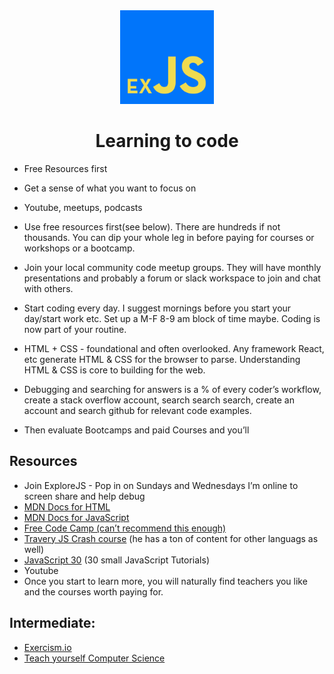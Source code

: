<div style="width:100%;text-align:center">
<img src="./images/exJSLogo.png" height="150px">
<h1> Learning to code </h1>
</div>

- Free Resources first
- Get a sense of what you want to focus on
- Youtube, meetups, podcasts

- Use free resources first(see below). There are hundreds if not thousands. You can dip your whole leg in before paying for courses or workshops or a bootcamp.
- Join your local community code meetup groups. They will have monthly presentations and probably a forum or slack workspace to join and chat with others.
- Start coding every day. I suggest mornings before you start your day/start work etc. Set up a M-F 8-9 am block of time maybe. Coding is now part of your routine.
- HTML + CSS - foundational and often overlooked. Any framework React, etc generate HTML & CSS for the browser to parse. Understanding HTML & CSS is core to building for the web.
- Debugging and searching for answers is a % of every coder’s workflow, create a stack overflow account, search search search, create an account and search github for relevant code examples.
- Then evaluate Bootcamps and paid Courses and you’ll

## Resources

- Join ExploreJS - Pop in on Sundays and Wednesdays I’m online to screen share and help debug
- [MDN Docs for HTML](https://developer.mozilla.org/en-US/docs/Web/HTML)
- [MDN Docs for JavaScript](https://developer.mozilla.org/en-US/docs/Web/JavaScript)
- [Free Code Camp (can’t recommend this enough)](https://www.freecodecamp.org/)
- [Travery JS Crash course](https://www.youtube.com/watch?v=hdI2bqOjy3c) (he has a ton of content for other languags as well)
- [JavaScript 30](https://javascript30.com/) (30 small JavaScript Tutorials)
- Youtube
- Once you start to learn more, you will naturally find teachers you like and the courses worth paying for.

## Intermediate:

- [Exercism.io](https://exercism.io/)
- [Teach yourself Computer Science](https://teachyourselfcs.com/)
